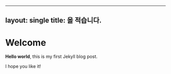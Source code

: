 ----
layout: single
title: 을 적습니다.
----

# Welcome

**Hello world**, this is my first Jekyll blog post.

I hope you like it!
